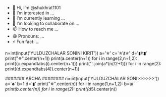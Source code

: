- 👋 Hi, I’m @shukhrat1101
- 👀 I’m interested in ...
- 🌱 I’m currently learning ...
- 💞️ I’m looking to collaborate on ...
- 📫 How to reach me ...
- 😄 Pronouns: ...
- ⚡ Fun fact: ...

n=int(input('YULDUZCHALAR SONINI KIRIT'))
a='✯'
c='✯\t✯'
d='▮\t▮'
print("✵".center(n+1))
print(a.center(n+1))
for i in range(2,n+1,2):
    print((c.expandtabs(i).center(n+1)))
print(' '.join(a*(n//2+1)))
for i in range(2):
    print((d.expandtabs(4)).center(n+1))


####### ARCHA ########
n=int(input('YULDUZCHALAR SONI>>>>>>'))
a='♣'
b=1
d='▮'
print("✵".center(n))
for i in range(1,n+1,2):
    b=a*i
    print(b.center(n))
for i in range(2):
    print((d*5).center(n))
